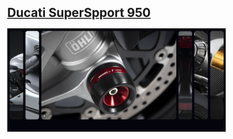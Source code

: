 # <a href="https://17clouds.github.io/pet-project-1/01-cards/"> Ducati SuperSpport 950 </a>
![img](https://github.com/17clouds/pet-project-1/blob/abd58f1b5d668326bcc771b60ddd8c7d1428c6e3/01-cards/111.png)

